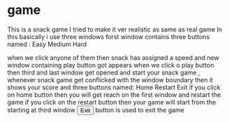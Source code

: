 # game
This is a snack game 
I tried to make it ver realistic as same as real game 
In this basically i use three windows 
forst window contains three buttons 
named :
Easy 
Medium 
Hard 

when we click anyone of them then snack has assigned a speed and new window containing play button got appears 
when we click o play button then third and last window get opened and start your snack game ,
whenever snack game get conflicked with the window boundary then it shows your score and three buttons named:
Home
Restart
Exit
if you click on home button then you  will get reach on the first window and restart the game if you click on the restart button then your game will start from the starting at third window 
<button>Exit</button> button is used to exit the game 

